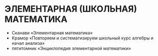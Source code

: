 








# ЭЛЕМЕНТАРНАЯ (ШКОЛЬНАЯ) МАТЕМАТИКА
- Сканави «Элементарная математика»
- Крамор «Повторяем и систематизируем школьный курс алгебры и начал анализа»
- пятитомник «Энциклопедия элементарной математики»
